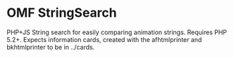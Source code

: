 OMF StringSearch
================

PHP+JS String search for easily comparing animation strings. Requires PHP 5.2+. Expects information cards, created with the afhtmlprinter and bkhtmlprinter to be in ../cards.
